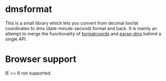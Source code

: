 # dmsformat

This is a small library which lets you convert from decimal lon/lat coordinates to dms (date-minute-second) format and back. It is mainly an attempt to merge the functionality of [formatcoords](https://github.com/nerik/formatcoords) and [parse-dms](https://github.com/gmaclennan/parse-dms) behind a single API.

# Browser support
IE <= 8 not supported.
